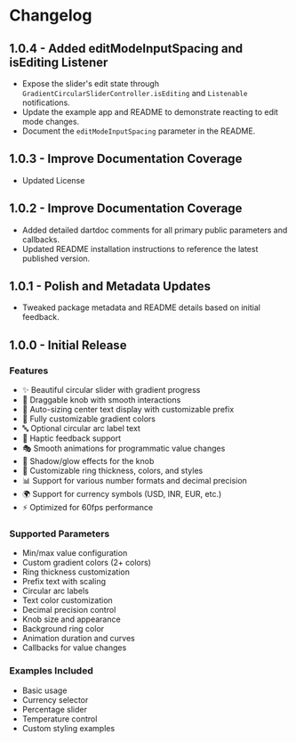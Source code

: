 # Changelog

## 1.0.4 - Added editModeInputSpacing and isEditing Listener

- Expose the slider's edit state through `GradientCircularSliderController.isEditing` and `Listenable` notifications.
- Update the example app and README to demonstrate reacting to edit mode changes.
- Document the `editModeInputSpacing` parameter in the README.

## 1.0.3 - Improve Documentation Coverage

- Updated License

## 1.0.2 - Improve Documentation Coverage

- Added detailed dartdoc comments for all primary public parameters and callbacks.
- Updated README installation instructions to reference the latest published version.

## 1.0.1 - Polish and Metadata Updates

- Tweaked package metadata and README details based on initial feedback.

## 1.0.0 - Initial Release

### Features
- ✨ Beautiful circular slider with gradient progress
- 🎯 Draggable knob with smooth interactions
- 📝 Auto-sizing center text display with customizable prefix
- 🎨 Fully customizable gradient colors
- 🔤 Optional circular arc label text
- 📳 Haptic feedback support
- 🎭 Smooth animations for programmatic value changes
- 💫 Shadow/glow effects for the knob
- 🎨 Customizable ring thickness, colors, and styles
- 📊 Support for various number formats and decimal precision
- 🌍 Support for currency symbols (USD, INR, EUR, etc.)
- ⚡ Optimized for 60fps performance

### Supported Parameters
- Min/max value configuration
- Custom gradient colors (2+ colors)
- Ring thickness customization
- Prefix text with scaling
- Circular arc labels
- Text color customization
- Decimal precision control
- Knob size and appearance
- Background ring color
- Animation duration and curves
- Callbacks for value changes

### Examples Included
- Basic usage
- Currency selector
- Percentage slider
- Temperature control
- Custom styling examples
